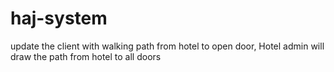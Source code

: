# haj-system
update the client with walking path from hotel to open door, Hotel admin will draw the path from hotel to all doors
